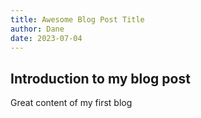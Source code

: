 ```yaml
---
title: Awesome Blog Post Title
author: Dane
date: 2023-07-04
---
```


## Introduction to my blog post

Great content of my first blog